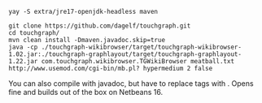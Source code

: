 ```
yay -S extra/jre17-openjdk-headless maven

git clone https://github.com/dagelf/touchgraph.git
cd touchgraph/
mvn clean install -Dmaven.javadoc.skip=true
java -cp ./touchgraph-wikibrowser/target/touchgraph-wikibrowser-1.02.jar:./touchgraph-graphlayout/target/touchgraph-graphlayout-1.22.jar com.touchgraph.wikibrowser.TGWikiBrowser meatball.txt http://www.usemod.com/cgi-bin/mb.pl? hypermedium 2 false
```

You can also compile with javadoc, but have to replace <tt></tt> tags with <code></code>.
Opens fine and builds out of the box on Netbeans 16.